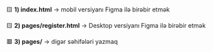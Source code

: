 🟨 **1) index.html** → mobil versiyanı Figma ilə birəbir etmək  

🟨 **2) pages/register.html** → Desktop versiyanı Figma ilə birəbir etmək  

🟥 **3) pages/** → digər səhifələri yazmaq
